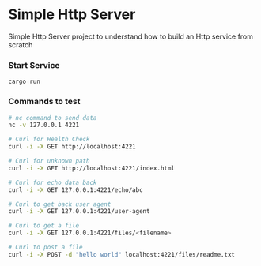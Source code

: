 # Simple Http Server

Simple Http Server project to understand how to build an Http service from scratch

### Start Service

```
cargo run
```

### Commands to test

```bash
# nc command to send data
nc -v 127.0.0.1 4221 

# Curl for Health Check
curl -i -X GET http://localhost:4221

# Curl for unknown path
curl -i -X GET http://localhost:4221/index.html

# Curl for echo data back
curl -i -X GET 127.0.0.1:4221/echo/abc

# Curl to get back user agent
curl -i -X GET 127.0.0.1:4221/user-agent

# Curl to get a file
curl -i -X GET 127.0.0.1:4221/files/<filename>

# Curl to post a file
curl -i -X POST -d "hello world" localhost:4221/files/readme.txt
```
